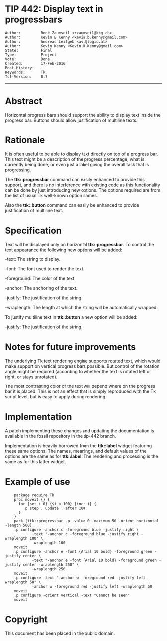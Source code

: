 # TIP 442: Display text in progressbars
	Author:         René Zaumseil <rzaumseil@kkg.ch>
	Author:         Kevin B Kenny <kevin.b.kenny@gmail.com>
	Author:         Andreas Leitgeb <avl@logic.at>
	Author:         Kevin Kenny <Kevin.B.Kenny@gmail.com>
	State:          Final
	Type:           Project
	Vote:           Done
	Created:        17-Feb-2016
	Post-History:   
	Keywords:       Tk
	Tcl-Version:    8.7
-----

# Abstract

Horizontal progress bars should support the ability to display text inside the progress bar.
Buttons should allow justification of multiline texts.

# Rationale

It is often useful to be able to display text directly on top of a progress
bar. This text might be a description of the progress percentage, what is
currently being done, or even just a label giving the overall task that is
progressing.

The **ttk::progressbar** command can easily enhanced to provide this
support, and there is no interference with existing code as this
functionality
can be done by just introducing new options.  The options required are from
the list of usual Tk well-known option names.

Also the **ttk::button** command can easily be enhanced to provide justification of multiline text.

# Specification

Text will be displayed only on horizontal **ttk::progressbar**.
To control the text appearance the following new options will be added:

 -text: The string to display.

 -font: The font used to render the text.

 -foreground: The color of the text.

 -anchor: The anchoring of the text.

 -justify: The justification of the string.

 -wraplength: The length at which the string will be automatically wrapped.

To justify multiline text in **ttk::button** a new option will be added:

 -justify: The justification of the string.

# Notes for future improvements

The underlying Tk text rendering engine supports rotated text, which would
make support on vertical progress bars possible. But control of the rotation
angle might be required \(according to whether the text is rotated left or
right, or stays unrotated\).

The most contrasting color of the text will depend where on the progress bar
it is placed. This is not an effect that is simply reproduced with the Tk
script level, but is easy to apply during rendering.

# Implementation

A patch implementing these changes and updating the documentation is available
in the fossil repository in the tip-442 branch.

Implementation is heavily borrowed from the **ttk::label** widget featuring
these same options. The names, meanings, and default values of the options are
the same as for **ttk::label**. The rendering and processing is the same as
for this latter widget.

# Example of use

	    package require Tk
	    proc moveit {} {
	      for {set i 0} {$i < 100} {incr i} {
	        .p step ; update ; after 100
	      }
	    }
	    pack [ttk::progressbar .p -value 0 -maximum 50 -orient horizontal -length 500]
	    .p configure -anchor c -foreground blue -justify right \
	            -text "-anchor c -foreground blue -justify right -wraplength 100" \
	            -wraplength 100
	    moveit
	    .p configure -anchor e -font {Arial 10 bold} -foreground green -justify center \
	            -text "-anchor e -font {Arial 10 bold} -foreground green -justify center -wraplength 250" \
	            -wraplength 250
	    moveit
	    .p configure -text "-anchor w -foreground red -justify left -wraplength 50" \
	            -anchor w -foreground red -justify left -wraplength 50
	    moveit
	    .p configure -orient vertical -text "Cannot be seen"
	    moveit

# Copyright

This document has been placed in the public domain.

